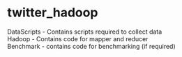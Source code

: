 # twitter_hadoop


DataScripts - Contains scripts required to collect data <br />
Hadoop - Contains code for mapper and reducer <br />
Benchmark - contains code for benchmarking (if required)
